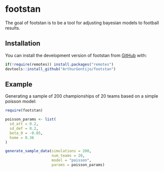 
# footstan

<!-- badges: start -->
<!-- badges: end -->

The goal of footstan is to be a tool for adjusting bayesian models to football results.

## Installation

You can install the development version of footstan from [GitHub](https://github.com/) with:

``` r
if(!require(remotes)) install.packages("remotes")
devtools::install_github("ArthurGontijo/footstan")
```

## Example

Generating a sample of 200 championships of 20 teams based on a simple poisson model:

``` r
require(footstan)

poisson_params <- list(
  sd_att = 0.2,
  sd_def = 0.2,
  beta_0 = -0.05,
  home = 0.36  
)

generate_sample_data(simulations = 200, 
                     num_teams = 20, 
                     model = "poisson", 
                     params = poisson_params)
```

